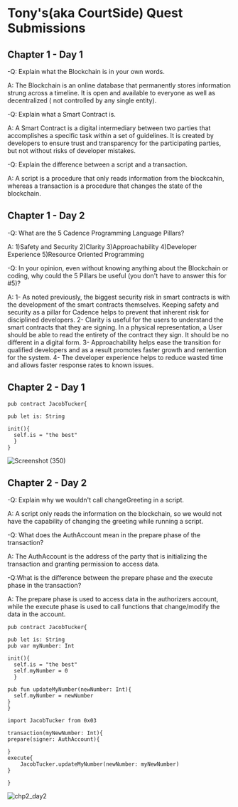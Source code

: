 # Tony's(aka CourtSide) Quest Submissions

## Chapter 1 - Day 1

-Q:  Explain what the Blockchain is in your own words.

A:  The Blockchain is an online database that permanently stores information strung across a timeline. It is open and available to everyone as well as decentralized ( not controlled by any single entity).

-Q:  Explain what a Smart Contract is.

A:  A Smart Contract is a digital intermediary between two parties that accomplishes a specific task within a set of guidelines. It is created by developers to ensure trust and transparency for the participating parties, but not without risks of developer mistakes.

-Q:  Explain the difference between a script and a transaction.

A:  A script is a procedure that only reads information from the blockcahin, whereas a transaction is a procedure that changes the state of the blockchain.

## Chapter 1 - Day 2
 -Q: What are the 5 Cadence Programming Language Pillars?
 
 A: 1)Safety and Security
    2)Clarity
     3)Approachability
     4)Developer Experience
     5)Resource Oriented Programming
     
  -Q: In your opinion, even without knowing anything about the Blockchain or coding, why could the 5 Pillars be useful (you don't have to answer this for #5)?
 
 A:  1- As noted previously, the biggest security risk in smart contracts is with the development of the smart contracts themselves. Keeping safety and security as a pillar for Cadence helps to prevent that inherent risk for disciplined developers.
    2- Clarity is useful for the users to understand the smart contracts that they are signing. In a physical representation, a User should be able to read the entirety of the contract they sign. It should be no different in a digital form.
    3- Approachability helps ease the transition for qualified developers and as a result promotes faster growth and rentention for the system.
    4- The developer experience helps to reduce wasted time and allows faster response rates to known issues.

## Chapter 2 - Day 1
```Cadence
pub contract JacobTucker{

pub let is: String

init(){
  self.is = "the best"
  }
}
```
![Screenshot (350)](https://user-images.githubusercontent.com/93283651/178340892-9a80e24a-43fe-4ef3-bd0c-f356c20e93d1.png)

## Chapter 2 - Day 2

-Q: Explain why we wouldn't call changeGreeting in a script.

 A: A script only reads the information on the blockchain, so we would not have the capability of changing the greeting while running a script.

 -Q: What does the AuthAccount mean in the prepare phase of the transaction?
 
  A: The AuthAccount is the address of the party that is initializing the transaction and granting permission to access data.
  
  -Q:What is the difference between the prepare phase and the execute phase in the transaction?
  
  A: The prepare phase is used to access data in the authorizers account, while the execute phase is used to call functions that change/modify the data in the
  account.

```Cadence
pub contract JacobTucker{

pub let is: String
pub var myNumber: Int

init(){
  self.is = "the best"
  self.myNumber = 0
  }

pub fun updateMyNumber(newNumber: Int){
  self.myNumber = newNumber
}
}
```
```Cadence
import JacobTucker from 0x03

transaction(myNewNumber: Int){
prepare(signer: AuthAccount){

}
execute{
    JacobTucker.updateMyNumber(newNumber: myNewNumber)
}

}
```
![chp2_day2](https://user-images.githubusercontent.com/93283651/178354073-64a711bc-4149-401b-a4de-a1b7539abb45.JPG)

